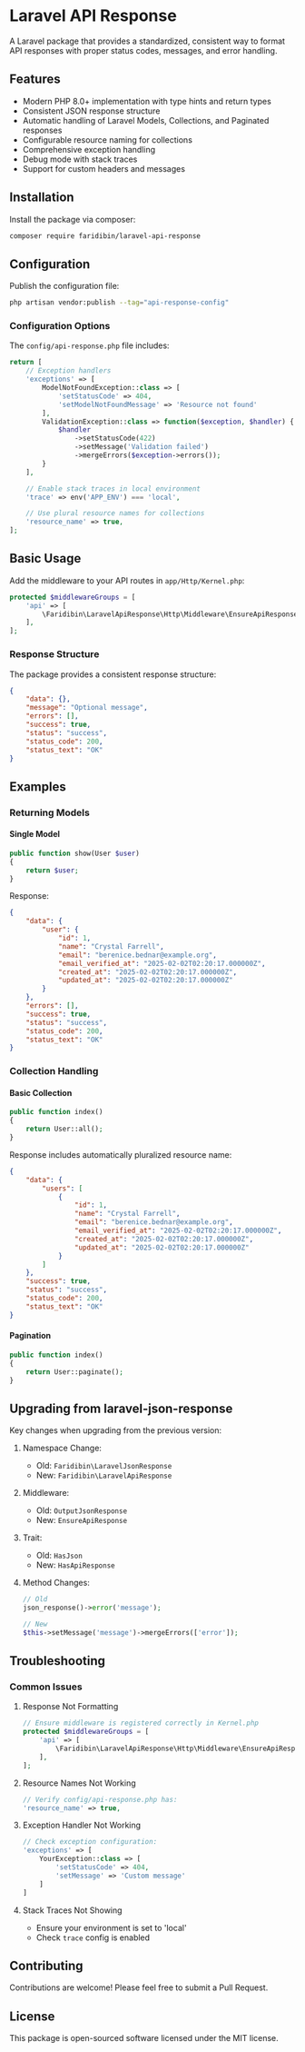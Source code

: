 # Laravel API Response

A Laravel package that provides a standardized, consistent way to format API responses with proper status codes, messages, and error handling.

## Features

-   Modern PHP 8.0+ implementation with type hints and return types
-   Consistent JSON response structure
-   Automatic handling of Laravel Models, Collections, and Paginated responses
-   Configurable resource naming for collections
-   Comprehensive exception handling
-   Debug mode with stack traces
-   Support for custom headers and messages

## Installation

Install the package via composer:

```bash
composer require faridibin/laravel-api-response
```

## Configuration

Publish the configuration file:

```bash
php artisan vendor:publish --tag="api-response-config"
```

### Configuration Options

The `config/api-response.php` file includes:

```php
return [
    // Exception handlers
    'exceptions' => [
        ModelNotFoundException::class => [
            'setStatusCode' => 404,
            'setModelNotFoundMessage' => 'Resource not found'
        ],
        ValidationException::class => function($exception, $handler) {
            $handler
                ->setStatusCode(422)
                ->setMessage('Validation failed')
                ->mergeErrors($exception->errors());
        }
    ],

    // Enable stack traces in local environment
    'trace' => env('APP_ENV') === 'local',

    // Use plural resource names for collections
    'resource_name' => true,
];
```

## Basic Usage

Add the middleware to your API routes in `app/Http/Kernel.php`:

```php
protected $middlewareGroups = [
    'api' => [
        \Faridibin\LaravelApiResponse\Http\Middleware\EnsureApiResponse::class,
    ],
];
```

### Response Structure

The package provides a consistent response structure:

```json
{
	"data": {},
	"message": "Optional message",
	"errors": [],
	"success": true,
	"status": "success",
	"status_code": 200,
	"status_text": "OK"
}
```

## Examples

### Returning Models

#### Single Model

```php
public function show(User $user)
{
    return $user;
}
```

Response:

```json
{
	"data": {
		"user": {
			"id": 1,
			"name": "Crystal Farrell",
			"email": "berenice.bednar@example.org",
			"email_verified_at": "2025-02-02T02:20:17.000000Z",
			"created_at": "2025-02-02T02:20:17.000000Z",
			"updated_at": "2025-02-02T02:20:17.000000Z"
		}
	},
	"errors": [],
	"success": true,
	"status": "success",
	"status_code": 200,
	"status_text": "OK"
}
```

### Collection Handling

#### Basic Collection

```php
public function index()
{
    return User::all();
}
```

Response includes automatically pluralized resource name:

```json
{
	"data": {
		"users": [
			{
				"id": 1,
				"name": "Crystal Farrell",
				"email": "berenice.bednar@example.org",
				"email_verified_at": "2025-02-02T02:20:17.000000Z",
				"created_at": "2025-02-02T02:20:17.000000Z",
				"updated_at": "2025-02-02T02:20:17.000000Z"
			}
		]
	},
	"success": true,
	"status": "success",
	"status_code": 200,
	"status_text": "OK"
}
```

#### Pagination

```php
public function index()
{
    return User::paginate();
}
```

## Upgrading from laravel-json-response

Key changes when upgrading from the previous version:

1. Namespace Change:

    - Old: `Faridibin\LaravelJsonResponse`
    - New: `Faridibin\LaravelApiResponse`

2. Middleware:

    - Old: `OutputJsonResponse`
    - New: `EnsureApiResponse`

3. Trait:

    - Old: `HasJson`
    - New: `HasApiResponse`

4. Method Changes:

    ```php
    // Old
    json_response()->error('message');

    // New
    $this->setMessage('message')->mergeErrors(['error']);
    ```

## Troubleshooting

### Common Issues

1. Response Not Formatting

    ```php
    // Ensure middleware is registered correctly in Kernel.php
    protected $middlewareGroups = [
        'api' => [
            \Faridibin\LaravelApiResponse\Http\Middleware\EnsureApiResponse::class,
        ],
    ];
    ```

2. Resource Names Not Working

    ```php
    // Verify config/api-response.php has:
    'resource_name' => true,
    ```

3. Exception Handler Not Working

    ```php
    // Check exception configuration:
    'exceptions' => [
        YourException::class => [
            'setStatusCode' => 404,
            'setMessage' => 'Custom message'
        ]
    ]
    ```

4. Stack Traces Not Showing
    - Ensure your environment is set to 'local'
    - Check `trace` config is enabled

## Contributing

Contributions are welcome! Please feel free to submit a Pull Request.

## License

This package is open-sourced software licensed under the MIT license.
